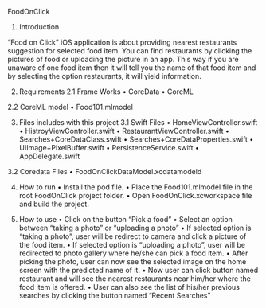 FoodOnClick

1.    Introduction 

“Food on Click” iOS application is about providing nearest restaurants suggestion for selected food item. You can find restaurants by clicking the pictures of food or uploading the picture in an app. This way if you are unaware of one food item then it will tell you the name of that food item and by selecting the option restaurants, it will yield information.

2.    Requirements
2.1    Frame Works
•    CoreData
•    CoreML

2.2    CoreML model
•    Food101.mlmodel

3.    Files includes with this project
3.1    Swift Files
•    HomeViewController.swift
•    HistroyViewController.swift
•    RestaurantViewController.swift
•    Searches+CoreDataClass.swift
•    Searches+CoreDataProperties.swift
•    UIImage+PixelBuffer.swift
•    PersistenceService.swift
•    AppDelegate.swift

3.2    Coredata Files
•    FoodOnClickDataModel.xcdatamodeld

4.    How to run
•    Install the pod file.
•    Place the Food101.mlmodel file in the root FoodOnClick project folder.
•    Open FoodOnClick.xcworkspace file and build the project.

5.    How to use
•    Click on the button “Pick a food”
•    Select an option between “taking a photo” or “uploading a photo”
•    If selected option is “taking a photo”, user will be redirect to camera and click a picture of the food item.
•    If selected option is “uploading a photo”, user will be redirected to photo gallery where he/she can pick a food item.
•    After picking the photo, user can now see the selected image on the home screen with the predicted name of it.
•    Now user can click button named restaurant and will see the nearest restaurants near him/her where the food item is offered.
•    User can also see the list of his/her previous searches by clicking the button named “Recent Searches”
